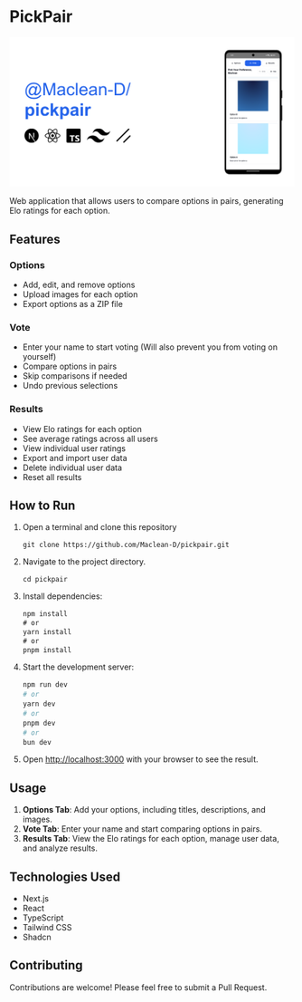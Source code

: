 # PickPair

![pickpair](https://github.com/Maclean-D/pickpair/raw/main/pickpair.png)

Web application that allows users to compare options in pairs, generating Elo ratings for each option.

## Features

### Options
- Add, edit, and remove options
- Upload images for each option
- Export options as a ZIP file

### Vote
- Enter your name to start voting (Will also prevent you from voting on yourself)
- Compare options in pairs
- Skip comparisons if needed
- Undo previous selections

### Results
- View Elo ratings for each option
- See average ratings across all users
- View individual user ratings
- Export and import user data
- Delete individual user data
- Reset all results

## How to Run

1. Open a terminal and clone this repository
   ```
   git clone https://github.com/Maclean-D/pickpair.git
   ```
   
2. Navigate to the project directory.
   ```
   cd pickpair
   ```

3. Install dependencies:
   ```
   npm install
   # or
   yarn install
   # or
   pnpm install
   ```

4. Start the development server:
   ```bash
   npm run dev
   # or
   yarn dev
   # or
   pnpm dev
   # or
   bun dev
   ```   
   
5. Open [http://localhost:3000](http://localhost:3000) with your browser to see the result.

## Usage

1. **Options Tab**: Add your options, including titles, descriptions, and images.
2. **Vote Tab**: Enter your name and start comparing options in pairs.
3. **Results Tab**: View the Elo ratings for each option, manage user data, and analyze results.

## Technologies Used

- Next.js
- React
- TypeScript
- Tailwind CSS
- Shadcn

## Contributing

Contributions are welcome! Please feel free to submit a Pull Request.